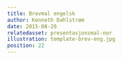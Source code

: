 ```yaml
---
title: Brevmal engelsk
author: Kenneth Dahlstrøm
date: 2015-08-20
relatedasset: presentasjonsmal-nor
illustration: template-brev-eng.jpg
position: 22
---
```

